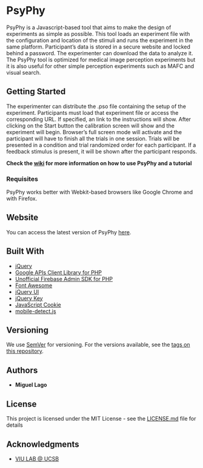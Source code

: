 # PsyPhy

PsyPhy is a Javascript-based tool that aims to make the design of experiments as simple as possible. This tool loads an experiment file with the configuration and location of the stimuli and runs the experiment in the same platform. Participant’s data is stored in a secure website and locked behind a password. The experimenter can download the data to analyze it. The PsyPhy tool is optimized for medical image perception experiments but it is also useful for other simple perception experiments such as MAFC and visual search.

## Getting Started

The experimenter can distribute the .pso file containing the setup of the experiment. Participants must load that experiment file or access the corresponding URL. If specified, an link to the instructions will show. After clicking on the Start button the calibration screen will show and the experiment will begin. Browser’s full screen mode will activate and the participant will have to finish all the trials in one session. Trials will be presented in a condition and trial randomized order for each participant. If a feedback stimulus is present, it will be shown after the participant responds.

**Check the [wiki](https://gitlab.com/malago/psyphy/-/wikis/home) for more information on how to use PsyPhy and a tutorial**

### Requisites

PsyPhy works better with Webkit-based browsers like Google Chrome and with Firefox.

## Website

You can access the latest version of PsyPhy [here](https://psyphy.psych.ucsb.edu/).

## Built With

* [jQuery](https://jquery.com/)
* [Google APIs Client Library for PHP](https://github.com/googleapis/google-api-php-client)
* [Unofficial Firebase Admin SDK for PHP](https://github.com/kreait/firebase-php)
* [Font Awesome](https://fontawesome.com/)
* [jQuery UI](https://jqueryui.com/)
* [jQuery Key](https://github.com/yckart/jquery.key.js)
* [JavaScript Cookie](https://github.com/js-cookie/js-cookie/)
* [mobile-detect.js](https://github.com/hgoebl/mobile-detect.js)

## Versioning

We use [SemVer](http://semver.org/) for versioning. For the versions available, see the [tags on this repository](https://gitlab.com/malago/psyphy/-/tags). 

## Authors

* **Miguel Lago**

## License

This project is licensed under the MIT License - see the [LICENSE.md](LICENSE.md) file for details

## Acknowledgments

* [VIU LAB @ UCSB](https://viu.psych.ucsb.edu)
